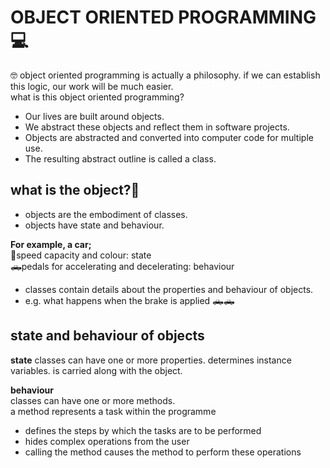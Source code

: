 # OBJECT ORIENTED PROGRAMMING 💻

🤓 object oriented programming is actually a philosophy. if we can establish this logic, our work will be much easier.   
what is this object oriented programming?  

- Our lives are built around objects.
- We abstract these objects and reflect them in software projects.
- Objects are abstracted and converted into computer code for multiple use. 
- The resulting abstract outline is called a class.

## what is the object?🤔
- objects are the embodiment of classes.  
- objects have state and behaviour.  

**For example, a car;**  
🚗speed capacity and colour: state  
🛻pedals for accelerating and decelerating: behaviour  

- classes contain details about the properties and behaviour of objects.
- e.g. what happens when the brake is applied 🛻🛻 

## state and behaviour of objects 
**state**
classes can have one or more properties.
determines instance variables.
is carried along with the object.

**behaviour**   
classes can have one or more methods.  
a method represents a task within the programme   
- defines the steps by which the tasks are to be performed  
- hides complex operations from the user  
- calling the method causes the method to perform these operations   

